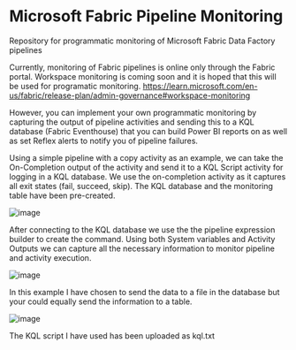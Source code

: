 # Microsoft Fabric Pipeline Monitoring
Repository for programmatic monitoring of Microsoft Fabric Data Factory pipelines

Currently, monitoring of Fabric pipelines is online only through the Fabric portal. 
Workspace monitoring is coming soon and it is hoped that this will be used for programatic monitoring. 
https://learn.microsoft.com/en-us/fabric/release-plan/admin-governance#workspace-monitoring

However, you can implement your own programmatic monitoring by capturing the output of pipeline activities and sending this to a KQL database (Fabric Eventhouse) that you can build Power BI reports on as well as set Reflex alerts to notify you of pipeline failures. 

Using a simple pipeline with a copy activity as an example, we can take the On-Completion output of the activity and send it to a KQL Script activity for logging in a KQL database. We use the on-completion activity as it captures all exit states (fail, succeed, skip). The KQL database and the monitoring table have been pre-created. 

![image](https://github.com/user-attachments/assets/b3900f99-94d8-4eb5-a899-8175a60586ef)

After connecting to the KQL database we use the the pipeline expression builder to create the command. Using both System variables and Activity Outputs we can capture all the necessary information to monitor pipeline and activity execution. 

![image](https://github.com/user-attachments/assets/dc7a80ed-67a5-460e-a005-65d31344bd4d)

In this example I have chosen to send the data to a file in the database but your could equally send the information to a table. 

![image](https://github.com/user-attachments/assets/17674704-5925-411f-aa23-6e8ea3040bfe)

The KQL script I have used has been uploaded as kql.txt
